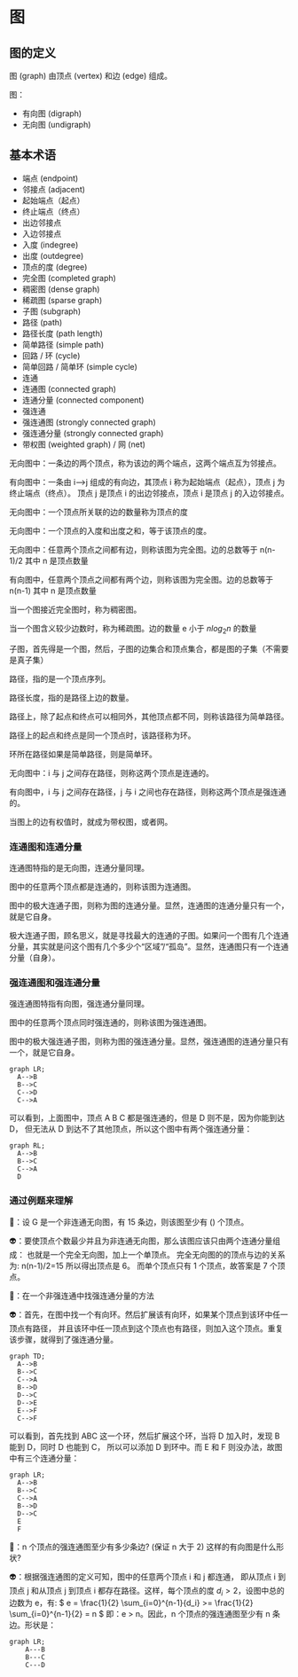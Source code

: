 # 图

## 图的定义

图 (graph) 由顶点 (vertex) 和边 (edge) 组成。

图：
- 有向图 (digraph)
- 无向图 (undigraph)

## 基本术语

- 端点 (endpoint)
- 邻接点 (adjacent)
- 起始端点（起点）
- 终止端点（终点）
- 出边邻接点
- 入边邻接点
- 入度 (indegree)
- 出度 (outdegree)
- 顶点的度 (degree)
- 完全图 (completed graph)
- 稠密图 (dense graph)
- 稀疏图 (sparse graph)
- 子图 (subgraph)
- 路径 (path)
- 路径长度 (path length)
- 简单路径 (simple path)
- 回路 / 环 (cycle)
- 简单回路 / 简单环 (simple cycle)
- 连通
- 连通图 (connected graph)
- 连通分量 (connected component)
- 强连通
- 强连通图 (strongly connected graph)
- 强连通分量 (strongly connected graph)
- 带权图 (weighted graph) / 网 (net)

无向图中：一条边的两个顶点，称为该边的两个端点，这两个端点互为邻接点。

有向图中：一条由 i-->j 组成的有向边，其顶点 i 称为起始端点（起点），顶点 j 为终止端点（终点）。
顶点 j 是顶点 i 的出边邻接点，顶点 i 是顶点 j 的入边邻接点。

无向图中：一个顶点所关联的边的数量称为顶点的度

无向图中：一个顶点的入度和出度之和，等于该顶点的度。

无向图中：任意两个顶点之间都有边，则称该图为完全图。边的总数等于 n(n-1)/2 其中 n 是顶点数量

有向图中，任意两个顶点之间都有两个边，则称该图为完全图。边的总数等于 n(n-1) 其中 n 是顶点数量

当一个图接近完全图时，称为稠密图。

当一个图含义较少边数时，称为稀疏图。边的数量 e 小于 $nlog_2n$ 的数量

子图，首先得是一个图，然后，子图的边集合和顶点集合，都是图的子集（不需要是真子集）

路径，指的是一个顶点序列。

路径长度，指的是路径上边的数量。

路径上，除了起点和终点可以相同外，其他顶点都不同，则称该路径为简单路径。

路径上的起点和终点是同一个顶点时，该路径称为环。

环所在路径如果是简单路径，则是简单环。

无向图中：i 与 j 之间存在路径，则称这两个顶点是连通的。

有向图中，i 与 j 之间存在路径，j 与 i 之间也存在路径，则称这两个顶点是强连通的。

当图上的边有权值时，就成为带权图，或者网。

### 连通图和连通分量

连通图特指的是无向图，连通分量同理。

图中的任意两个顶点都是连通的，则称该图为连通图。

图中的极大连通子图，则称为图的连通分量。显然，连通图的连通分量只有一个，就是它自身。

极大连通子图，顾名思义，就是寻找最大的连通的子图。如果问一个图有几个连通分量，其实就是问这个图有几个多少个“区域”/“孤岛”。显然，连通图只有一个连通分量（自身）。

### 强连通图和强连通分量

强连通图特指有向图，强连通分量同理。

图中的任意两个顶点同时强连通的，则称该图为强连通图。

图中的极大强连通子图，则称为图的强连通分量。显然，强连通图的连通分量只有一个，就是它自身。

```mermaid
graph LR;
  A-->B
  B-->C
  C-->D
  C-->A
```

可以看到，上面图中，顶点 A B C 都是强连通的，但是 D 则不是，因为你能到达 D，
但无法从 D 到达不了其他顶点，所以这个图中有两个强连通分量：

```mermaid
graph RL;
  A-->B
  B-->C
  C-->A
  D
```

### 通过例题来理解

📝：设 G 是一个非连通无向图，有 15 条边，则该图至少有 () 个顶点。

👽：要使顶点个数最少并且为非连通无向图，那么该图应该只由两个连通分量组成：
也就是一个完全无向图，加上一个单顶点。
完全无向图的的顶点与边的关系为: n(n-1)/2=15 所以得出顶点是 6。
而单个顶点只有 1 个顶点，故答案是 7 个顶点。

📝：在一个非强连通中找强连通分量的方法

👽：首先，在图中找一个有向环。然后扩展该有向环，如果某个顶点到该环中任一顶点有路径，
并且该环中任一顶点到这个顶点也有路径，则加入这个顶点。重复该步骤，就得到了强连通分量。

```mermaid
graph TD;
  A-->B
  B-->C
  C-->A
  B-->D
  D-->C
  D-->E
  E-->F
  C-->F
```

可以看到，首先找到 ABC 这一个环，然后扩展这个环，当将 D 加入时，发现 B 能到 D，同时 D 也能到 C，
所以可以添加 D 到环中。而 E 和 F 则没办法，故图中有三个连通分量：

```mermaid
graph LR;
  A-->B
  B-->C
  C-->A
  B-->D
  D-->C
  E
  F
```

📝：n 个顶点的强连通图至少有多少条边? (保证 n 大于 2) 这样的有向图是什么形状?

👽：根据强连通图的定义可知，图中的任意两个顶点 i 和 j 都连通，
即从顶点 i 到顶点 j 和从顶点 j 到顶点 i 都存在路径。这样，每个顶点的度 $d_i > 2$，设图中总的边数为 e，有:
$
e = \frac{1}{2} \sum_{i=0}^{n-1}{d_i} >= \frac{1}{2} \sum_{i=0}^{n-1}{2} = n
$
即：e > n。因此，n 个顶点的强连通图至少有 n 条边。形状是：

```mermaid
graph LR;
    A---B
    B---C
    C---D
```
